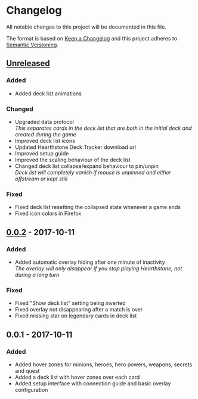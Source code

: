 # Changelog
All notable changes to this project will be documented in this file.

The format is based on [Keep a Changelog](http://keepachangelog.com/en/1.0.0/)
and this project adheres to [Semantic Versioning](http://semver.org/spec/v2.0.0.html).

## [Unreleased]
### Added
- Added deck list animations

### Changed
- Upgraded data protocol   
  *This separates cards in the deck list that are both in the initial deck and created during the game*
- Improved deck list icons
- Updated Hearthstone Deck Tracker download url
- Improved setup guide
- Improved the scaling behaviour of the deck list
- Changed deck list collapse/expand behaviour to pin/unpin  
  *Deck list will completely vanish if mouse is unpinned and either offstream or kept still*

### Fixed
- Fixed deck list resetting the collapsed state whenever a game ends
- Fixed icon colors in Firefox

## [0.0.2] - 2017-10-11
### Added
- Added automatic overlay hiding after one minute of inactivity  
  *The overlay will only disappear if you stop playing Hearthstone, not during a long turn*

### Fixed
- Fixed "Show deck list" setting being inverted
- Fixed overlay not disappearing after a match is over
- Fixed missing star on legendary cards in deck list

## 0.0.1 - 2017-10-11
### Added
- Added hover zones for minions, heroes, hero powers, weapons, secrets and quest
- Added a deck list with hover zones over each card
- Added setup interface with connection guide and basic overlay configuration

[Unreleased]: https://github.com/HearthSim/twitch-hdt-frontend/compare/0.0.2...HEAD
[0.0.2]: https://github.com/HearthSim/twitch-hdt-frontend/compare/0.0.1...0.0.2
